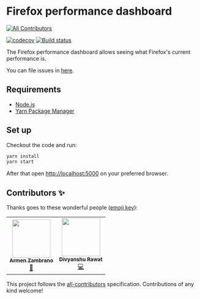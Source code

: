 # Firefox performance dashboard
<!-- ALL-CONTRIBUTORS-BADGE:START - Do not remove or modify this section -->
[![All Contributors](https://img.shields.io/badge/all_contributors-2-orange.svg?style=flat-square)](#contributors-)
<!-- ALL-CONTRIBUTORS-BADGE:END -->

[![codecov](https://codecov.io/gh/mozilla-frontend-infra/firefox-performance-dashboard/branch/master/graph/badge.svg)](https://codecov.io/gh/mozilla-frontend-infra/firefox-performance-dashboard)
[![Build status][travis-image]][travis-url]

The Firefox performance dashboard allows seeing what Firefox's current performance is.

You can file issues in [here](https://github.com/mozilla-frontend-infra/firefox-performance-dashboard/issues).

## Requirements

* [Node.js](https://nodejs.org)
* [Yarn Package Manager](https://yarnpkg.com/en/docs/install)

## Set up

Checkout the code and run:

```bash
yarn install
yarn start
```

After that open <http://localhost:5000> on your preferred browser.

[travis-image]: https://travis-ci.org/mozilla-frontend-infra/firefox-performance-dashboard.svg?branch=master
[travis-url]: https://travis-ci.org/mozilla-frontend-infra/firefox-performance-dashboard

## Contributors ✨

Thanks goes to these wonderful people ([emoji key](https://allcontributors.org/docs/en/emoji-key)):

<!-- ALL-CONTRIBUTORS-LIST:START - Do not remove or modify this section -->
<!-- prettier-ignore-start -->
<!-- markdownlint-disable -->
<table>
  <tr>
    <td align="center"><a href="https://armenzg.com"><img src="https://avatars2.githubusercontent.com/u/44410?v=4" width="100px;" alt=""/><br /><sub><b>Armen Zambrano</b></sub></a><br /><a href="#projectManagement-armenzg" title="Project Management">📆</a></td>
    <td align="center"><a href="http://www.divyanshurawat.in"><img src="https://avatars3.githubusercontent.com/u/13464678?v=4" width="100px;" alt=""/><br /><sub><b>Divyanshu Rawat</b></sub></a><br /><a href="https://github.com/mozilla-frontend-infra/firefox-performance-dashboard/commits?author=divyanshu-rawat" title="Code">💻</a></td>
  </tr>
</table>

<!-- markdownlint-enable -->
<!-- prettier-ignore-end -->
<!-- ALL-CONTRIBUTORS-LIST:END -->

This project follows the [all-contributors](https://github.com/all-contributors/all-contributors) specification. Contributions of any kind welcome!